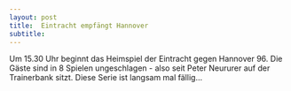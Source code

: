 ```yaml
---
layout: post
title:  Eintracht empfängt Hannover
subtitle:  
---
```


Um 15.30 Uhr beginnt das Heimspiel der Eintracht gegen Hannover 96. Die Gäste sind in 8 Spielen ungeschlagen - also seit Peter Neururer auf der Trainerbank sitzt. Diese Serie ist langsam mal fällig...


